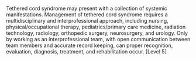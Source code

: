 Tethered cord syndrome may present with a collection of systemic manifestations. Management of tethered cord syndrome requires a multidisciplinary and interprofessional approach, including nursing, physical/occupational therapy, pediatrics/primary care medicine, radiation technology, radiology, orthopedic surgery, neurosurgery, and urology. Only by working as an interprofessional team, with open communication between team members and accurate record keeping, can proper recognition, evaluation, diagnosis, treatment, and rehabilitation occur. [Level 5]